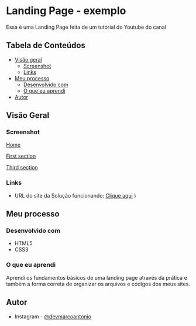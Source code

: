 # Landing Page - exemplo

Essa é uma Landing Page feita de um tutorial do Youtube do canal

## Tabela de Conteúdos

- [Visão geral](#Overview)
  - [Screenshot](#screenshot)
  - [Links](#links)
- [Meu processo](#my-process)
  - [Desenvolvido com](#built-with)
  - [O que eu aprendi](#what-i-learned)
- [Autor](#author)

## Visão Geral

### Screenshot
[Home](https://github.com/MarcoAntonioMatos/landing-page/blob/main/files/Captura%20de%20tela%202023-09-16%20110939.png) <br/> 

[First section](https://github.com/MarcoAntonioMatos/landing-page/blob/main/files/Captura%20de%20tela%202023-09-16%20111011.png) <br/> 

[Third section](https://github.com/MarcoAntonioMatos/landing-page/blob/main/files/Captura%20de%20tela%202023-09-16%20111024.png) <br/> 

### Links

- URL do site da Solução funcionando: [Clique aqui](https://marcoantoniomatos.github.io/landing-page/)
)
## Meu processo

### Desenvolvido com

- HTML5 
- CSS3 



### O que eu aprendi

Aprendi os fundamentos básicos de uma landing page através da prática e também a forma correta de organizar os arquivos e códigos dos meus sites.


## Autor
- Instagram - [@devmarcoantonio](https://www.instagram.com/marco148antonio/)
 
